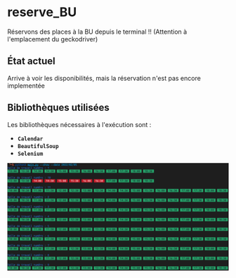 # reserve_BU

Réservons des places à la BU depuis le terminal !! (Attention à l'emplacement du geckodriver)

## État actuel
Arrive à voir les disponibilités, mais la réservation n'est pas encore implementée

## Bibliothèques utilisées
Les bibliothèques nécessaires à l'exécution sont :
* **`Calendar`**
* **`BeautifulSoup`**
* **`Selenium`**

![plot](./screen.png)
